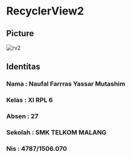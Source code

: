 # RecyclerView2

<h2> Picture </h2>

![rv2](https://cloud.githubusercontent.com/assets/22125595/19987755/50a256be-a24f-11e6-8987-2627ae7d25eb.png)

<h2> Identitas </h2>
<h3> Nama     : Naufal Farrras Yassar Mutashim </h3>
<h3> Kelas    : XI RPL 6 </h3>
<h3> Absen    : 27 </h3>
<h3> Sekolah  : SMK TELKOM MALANG </h3>
<h3> Nis      : 4787/1506.070 </h3>
